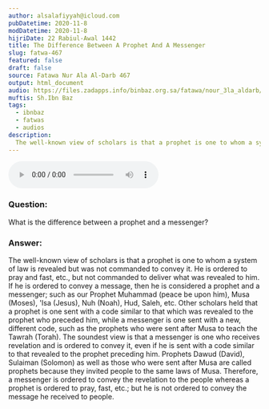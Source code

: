```yaml
---
author: alsalafiyyah@icloud.com
pubDatetime: 2020-11-8
modDatetime: 2020-11-8
hijriDate: 22 Rabiul-Awal 1442
title: The Difference Between A Prophet And A Messenger
slug: fatwa-467
featured: false
draft: false
source: Fatawa Nur Ala Al-Darb 467
output: html_document
audio: https://files.zadapps.info/binbaz.org.sa/fatawa/nour_3la_aldarb/nour_467/46704.mp3
muftis: Sh.Ibn Baz
tags:
  - ibnbaz
  - fatwas
  - audios
description:
  The well-known view of scholars is that a prophet is one to whom a system of law is revealed but was not commanded to convey it. He is ordered to pray and fast, etc., but not commanded to deliver what was revealed to him.
---
```


<audio controls>
 <source src="https://files.zadapps.info/binbaz.org.sa/fatawa/nour_3la_aldarb/nour_467/46704.mp3" type="audio/mpeg"/><p>Your browser does not support the audio element.</p>
</audio>

### Question:
What is the difference between a prophet and a messenger?

### Answer:
The well-known view of scholars is that a prophet is one to whom a system of law is revealed but was not commanded to convey it. He is ordered to pray and fast, etc., but not commanded to deliver what was revealed to him. If he is ordered to convey a message, then he is considered a prophet and a messenger; such as our Prophet Muhammad (peace be upon him), Musa (Moses), 'Isa (Jesus), Nuh (Noah), Hud, Saleh, etc. Other scholars held that a prophet is one sent with a code similar to that which was revealed to the prophet who preceded him, while a messenger is one sent with a new, different code, such as the prophets who were sent after Musa to teach the Tawrah (Torah). The soundest view is that a messenger is one who receives revelation and is ordered to convey it, even if he is sent with a code similar to that revealed to the prophet preceding him. Prophets Dawud (David), Sulaiman (Solomon) as well as those who were sent after Musa are called prophets because they invited people to the same laws of Musa. Therefore, a messenger is ordered to convey the revelation to the people whereas a prophet is ordered to pray, fast, etc.; but he is not ordered to convey the message he received to people.
